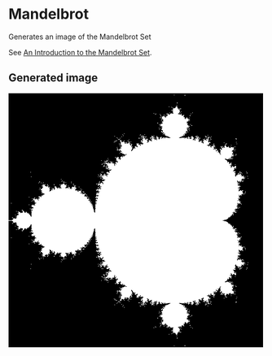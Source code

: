 # Mandelbrot
Generates an image of the Mandelbrot Set

See [An Introduction to the Mandelbrot Set](https://www.kth.se/social/files/5504b42ff276543e4aa5f5a1/An_introduction_to_the_Mandelbrot_Set.pdf).

## Generated image

![Mandelbrot Image](./output.png)
